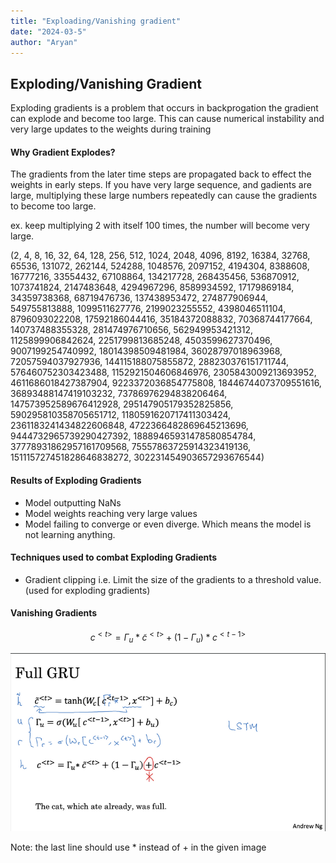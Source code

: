 ```yaml
---
title: "Exploading/Vanishing gradient"
date: "2024-03-5"
author: "Aryan"
---
```


## Exploding/Vanishing Gradient

Exploding gradients is a problem that occurs in backprogation the gradient can explode and become too large. This can cause numerical instability and very large updates to the weights during training

#### Why Gradient Explodes?

The gradients from the later time steps are propagated back to effect the weights in early steps. If you have very large sequence, and gadients are large, multiplying these large numbers repeatedly can cause the gradients to become too large.

ex. keep multiplying 2 with itself 100 times, the number will become very large.

(2, 4, 8, 16, 32, 64, 128, 256, 512, 1024, 2048, 4096, 8192, 16384, 32768, 65536, 131072, 262144, 524288, 1048576, 2097152, 4194304, 8388608, 16777216, 33554432, 67108864, 134217728, 268435456, 536870912, 1073741824, 2147483648, 4294967296, 8589934592, 17179869184, 34359738368, 68719476736, 137438953472, 274877906944, 549755813888, 1099511627776, 2199023255552, 4398046511104, 8796093022208, 17592186044416, 35184372088832, 70368744177664, 140737488355328, 281474976710656, 562949953421312, 1125899906842624, 2251799813685248, 4503599627370496, 9007199254740992, 18014398509481984, 36028797018963968, 72057594037927936, 144115188075855872, 288230376151711744, 576460752303423488, 1152921504606846976, 2305843009213693952, 4611686018427387904, 9223372036854775808, 18446744073709551616, 36893488147419103232, 73786976294838206464, 147573952589676412928, 295147905179352825856, 590295810358705651712, 1180591620717411303424, 2361183241434822606848, 4722366482869645213696, 9444732965739290427392, 18889465931478580854784, 37778931862957161709568, 75557863725914323419136, 151115727451828646838272, 302231454903657293676544)

#### Results of Exploding Gradients

- Model outputting NaNs
- Model weights reaching very large values
- Model failing to converge or even diverge. Which means the model is not learning anything.

#### Techniques used to combat Exploding Gradients

- Gradient clipping i.e. Limit the size of the gradients to a threshold value. (used for exploding gradients)

#### Vanishing Gradients

$$
c^{<t>} = \Gamma_u \ast \tilde{c}^{<t>} + (1 - \Gamma_u) \ast c^{<t-1>}
$$

![Vanishing Gradients](/deep-learning/gradient-issues-rnns/vanishing-grad.png)

Note: the last line should use \* instead of + in the given image
